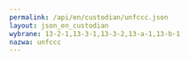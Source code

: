 ```yaml
---
permalink: /api/en/custodian/unfccc.json
layout: json_en_custodian
wybrane: 13-2-1,13-3-1,13-3-2,13-a-1,13-b-1
nazwa: unfccc
---
```

